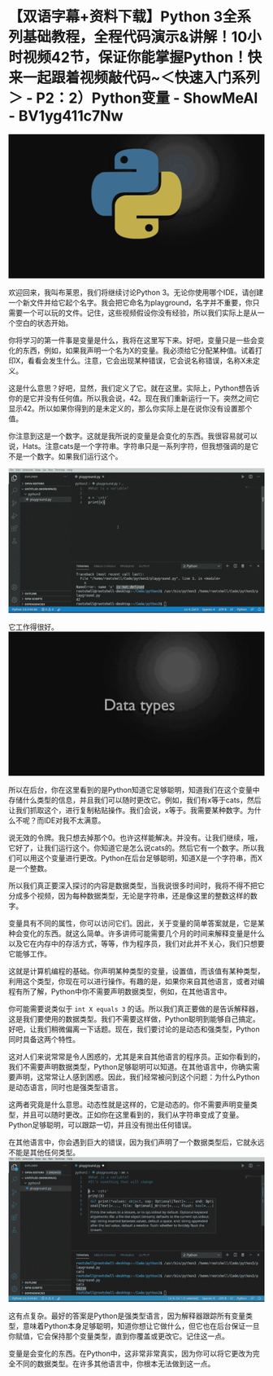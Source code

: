 # 【双语字幕+资料下载】Python 3全系列基础教程，全程代码演示&讲解！10小时视频42节，保证你能掌握Python！快来一起跟着视频敲代码~＜快速入门系列＞ - P2：2）Python变量 - ShowMeAI - BV1yg411c7Nw

![](img/458ed7f7cafeae1f01514608a1e4b736_0.png)

欢迎回来，我叫布莱恩，我们将继续讨论Python 3。无论你使用哪个IDE，请创建一个新文件并给它起个名字。我会把它命名为playground，名字并不重要，你只需要一个可以玩的文件。记住，这些视频假设你没有经验，所以我们实际上是从一个空白的状态开始。

你将学习的第一件事是变量是什么，我将在这里写下来。好吧，变量只是一些会变化的东西，例如，如果我声明一个名为X的变量。我必须给它分配某种值。试着打印X，看看会发生什么。注意，它会出现某种错误，它会说名称错误，名称X未定义。

这是什么意思？好吧，显然，我们定义了它。就在这里。实际上，Python想告诉你的是它并没有任何值。所以我会说，42。现在我们重新运行一下。突然之间它显示42。所以如果你得到的是未定义的，那么你实际上是在说你没有设置那个值。

你注意到这是一个数字。这就是我所说的变量是会变化的东西。我很容易就可以说，Hats。注意cats是一个字符串。字符串只是一系列字符，但我想强调的是它不是一个数字。如果我们运行这个。

![](img/458ed7f7cafeae1f01514608a1e4b736_2.png)

它工作得很好。![](img/458ed7f7cafeae1f01514608a1e4b736_4.png)

所以在后台，你在这里看到的是Python知道它足够聪明，知道我们在这个变量中存储什么类型的信息，并且我们可以随时更改它。例如，我们有x等于cats，然后让我们抓取这个，进行复制粘贴操作。我们会说，x等于。我需要某种数字。为什么不呢？而IDE对我不太满意。

说无效的令牌。我只想去掉那个0。也许这样能解决。并没有。让我们继续，哦，它好了，让我们运行这个。你知道它是怎么说cats的。然后它有一个数字。所以我们可以用这个变量进行更改。Python在后台足够聪明，知道X是一个字符串，而X是一个整数。

所以我们真正要深入探讨的内容是数据类型，当我说很多时间时，我将不得不把它分成多个视频，因为每种数据类型，无论是字符串，还是像这里的整数这样的数字。

变量具有不同的属性，你可以访问它们。因此，关于变量的简单答案就是，它是某种会变化的东西。就这么简单。许多讲师可能需要几个月的时间来解释变量是什么以及它在内存中的存活方式，等等，作为程序员，我们对此并不关心，我们只想要它能够工作。

这就是计算机编程的基础。你声明某种类型的变量，设置值，而该值有某种类型，利用这个类型，你现在可以进行操作。有趣的是，如果你来自其他语言，或者对编程有所了解，Python中你不需要声明数据类型，例如，在其他语言中。

你可能需要说类似于 `int X equals 3` 的话。所以我们真正要做的是告诉解释器，这是我们要使用的数据类型。我们不需要这样做，Python聪明到能够自己搞定。好吧，让我们稍微偏离一下话题。现在，我们要讨论的是动态和强类型，Python同时具备这两个特性。

这对人们来说常常是令人困惑的，尤其是来自其他语言的程序员。正如你看到的，我们不需要声明数据类型，Python足够聪明可以知道。在其他语言中，你确实需要声明，这常常让人感到困惑。因此，我们经常被问到这个问题：为什么Python是动态语言，同时也是强类型语言。

这两者究竟是什么意思。动态性就是这样的，它是动态的。你不需要声明变量类型，并且可以随时更改。正如你在这里看到的，我们从字符串变成了变量。Python足够聪明，可以跟踪一切，并且没有抛出任何错误。

在其他语言中，你会遇到巨大的错误，因为我们声明了一个数据类型后，它就永远不能是其他任何类型。![](img/458ed7f7cafeae1f01514608a1e4b736_6.png)

这有点复杂。最好的答案是Python是强类型语言，因为解释器跟踪所有变量类型，意味着Python本身足够聪明，知道你想让它做什么，但它也在后台保证一旦你赋值，它会保持那个变量类型，直到你覆盖或更改它。记住这一点。

变量是会变化的东西。在Python中，这非常非常真实，因为你可以将它更改为完全不同的数据类型。在许多其他语言中，你根本无法做到这一点。
